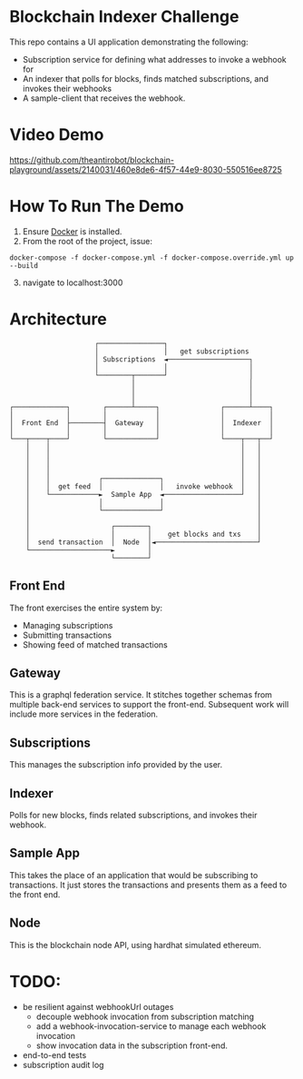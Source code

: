 # Blockchain Indexer Challenge
This repo contains a UI application demonstrating the following:
* Subscription service for defining what addresses to invoke a webhook for
* An indexer that polls for blocks, finds matched subscriptions, and invokes their webhooks
* A sample-client that receives the webhook.

# Video Demo

https://github.com/theantirobot/blockchain-playground/assets/2140031/460e8de6-4f57-44e9-8030-550516ee8725

# How To Run The Demo
1. Ensure [Docker](https://docs.docker.com/get-docker/) is installed.
2. From the root of the project, issue:
```
docker-compose -f docker-compose.yml -f docker-compose.override.yml up --build
```
3. navigate to localhost:3000

# Architecture

```
                     ┌────────────────┐                          
                     │                │   get subscriptions      
                     │ Subscriptions  ◄────────────────────┐     
                     │                │                    │     
                     └────────┬───────┘                    │     
                              │                            │     
                              │                            │     
                              │                            │     
┌─────────────┐        ┌──────┴─────┐               ┌──────┴────┐
│             │        │            │               │           │
│  Front End  ├────────┤  Gateway   │               │  Indexer  │
│             │        │            │               │           │
└───┬────┬────┘        └────────────┘               └────┬───┬──┘
    │    │                                               │   │   
    │    │                                               │   │   
    │    │                                               │   │   
    │    │                                               │   │   
    │    │            ┌──────────────┐                   │   │   
    │    │  get feed  │              │   invoke webhook  │   │   
    │    └────────────►  Sample App  ◄───────────────────┘   │   
    │                 │              │                       │   
    │                 └──────────────┘                       │   
    │                                                        │   
    │                    ┌────────┐                          │   
    │                    │        │    get blocks and txs    │   
    │  send transaction  │  Node  │◄─────────────────────────┘   
    └────────────────────►        │                              
                         └────────┘                              
```
## Front End
The front exercises the entire system by:
* Managing subscriptions
* Submitting transactions
* Showing feed of matched transactions

## Gateway
This is a graphql federation service.  It stitches together schemas from multiple back-end services to support the front-end. Subsequent work will include more services in the federation.

## Subscriptions
This manages the subscription info provided by the user.  

## Indexer
Polls for new blocks, finds related subscriptions, and invokes their webhook.

## Sample App
This takes the place of an application that would be subscribing to
transactions.  It just stores the transactions and presents them as
a feed to the front end.

## Node
This is the blockchain node API, using hardhat simulated ethereum.


# TODO:
* be resilient against webhookUrl outages
  * decouple webhook invocation from subscription matching
  * add a webhook-invocation-service to manage each webhook invocation
  * show invocation data in the subscription front-end.
* end-to-end tests
* subscription audit log